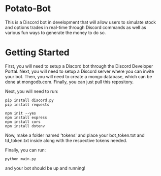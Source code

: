 # Potato-Bot
This is a Discord bot in development that will allow users to simulate stock and options trades in real-time through Discord commands as well as various fun ways to generate the money to do so.
# Getting Started
First, you will need to setup a Discord bot through the Discord Developer Portal.
Next, you will need to setup a Discord server where you can invite your bot.
Then, you will need to create a mongo database, which can be done at mongodb.com.
Finally, you can just pull this repository.

Next, you will need to run:
```
pip install discord.py
pip install requests

npm init --yes
npm install express
npm install cors
npm install dotenv
```

Now, make a folder named 'tokens' and place your bot_token.txt and td_token.txt inside along with the respective tokens needed.

Finally, you can run:
```
python main.py
```
and your bot should be up and running!
